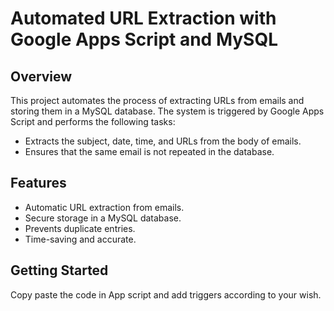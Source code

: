 # Automated URL Extraction with Google Apps Script and MySQL

## Overview

This project automates the process of extracting URLs from emails and storing them in a MySQL database. The system is triggered by Google Apps Script and performs the following tasks:

- Extracts the subject, date, time, and URLs from the body of emails.
- Ensures that the same email is not repeated in the database.

## Features

- Automatic URL extraction from emails.
- Secure storage in a MySQL database.
- Prevents duplicate entries.
- Time-saving and accurate.

## Getting Started

Copy paste the code in App script and add triggers according to your wish.



